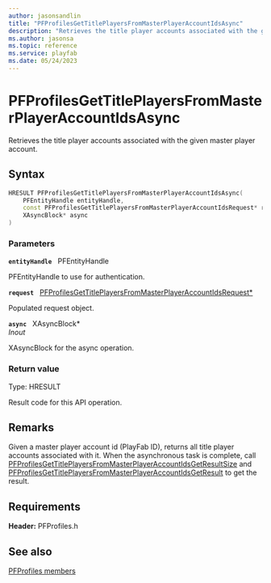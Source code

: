 ```yaml
---
author: jasonsandlin
title: "PFProfilesGetTitlePlayersFromMasterPlayerAccountIdsAsync"
description: "Retrieves the title player accounts associated with the given master player account."
ms.author: jasonsa
ms.topic: reference
ms.service: playfab
ms.date: 05/24/2023
---
```


# PFProfilesGetTitlePlayersFromMasterPlayerAccountIdsAsync  

Retrieves the title player accounts associated with the given master player account.  

## Syntax  
  
```cpp
HRESULT PFProfilesGetTitlePlayersFromMasterPlayerAccountIdsAsync(  
    PFEntityHandle entityHandle,  
    const PFProfilesGetTitlePlayersFromMasterPlayerAccountIdsRequest* request,  
    XAsyncBlock* async  
)  
```  
  
### Parameters  
  
**`entityHandle`** &nbsp; PFEntityHandle  
  
PFEntityHandle to use for authentication.  
  
**`request`** &nbsp; [PFProfilesGetTitlePlayersFromMasterPlayerAccountIdsRequest*](../../pfprofilestypes/structs/pfprofilesgettitleplayersfrommasterplayeraccountidsrequest.md)  
  
Populated request object.  
  
**`async`** &nbsp; XAsyncBlock*  
*_Inout_*  
  
XAsyncBlock for the async operation.  
  
  
### Return value
Type: HRESULT
  
Result code for this API operation.
  
## Remarks  
  
Given a master player account id (PlayFab ID), returns all title player accounts associated with it. When the asynchronous task is complete, call [PFProfilesGetTitlePlayersFromMasterPlayerAccountIdsGetResultSize](pfprofilesgettitleplayersfrommasterplayeraccountidsgetresultsize.md) and [PFProfilesGetTitlePlayersFromMasterPlayerAccountIdsGetResult](pfprofilesgettitleplayersfrommasterplayeraccountidsgetresult.md) to get the result.
  
## Requirements  
  
**Header:** PFProfiles.h
  
## See also  
[PFProfiles members](../pfprofiles_members.md)  

  
  
